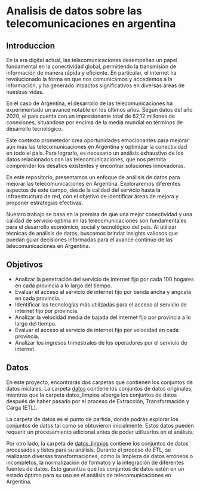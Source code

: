 # Analisis de datos sobre las telecomunicaciones en argentina

## Introduccion
En la era digital actual, las telecomunicaciones desempeñan un papel fundamental en la conectividad global, permitiendo la transmisión de información de manera rápida y eficiente. En particular, el internet ha revolucionado la forma en que nos comunicamos y accedemos a la información, y ha generado impactos significativos en diversas áreas de nuestras vidas.

En el caso de Argentina, el desarrollo de las telecomunicaciones ha experimentado un avance notable en los últimos años. Según datos del año 2020, el país cuenta con un impresionante total de 62,12 millones de conexiones, situándose por encima de la media mundial en términos de desarrollo tecnológico.

Este contexto prometedor crea oportunidades emocionantes para mejorar aún más las telecomunicaciones en Argentina y optimizar la conectividad en todo el país. Para lograrlo, es necesario un análisis exhaustivo de los datos relacionados con las telecomunicaciones, que nos permita comprender los desafíos existentes y encontrar soluciones innovadoras.

En este repositorio, presentamos un enfoque de análisis de datos para mejorar las telecomunicaciones en Argentina. Exploraremos diferentes aspectos de este campo, desde la calidad del servicio hasta la infraestructura de red, con el objetivo de identificar áreas de mejora y proponer estrategias efectivas.

Nuestro trabajo se basa en la premisa de que una mejor conectividad y una calidad de servicio óptima en las telecomunicaciones son fundamentales para el desarrollo económico, social y tecnológico del país. Al utilizar técnicas de análisis de datos, buscamos brindar insights valiosos que puedan guiar decisiones informadas para el avance continuo de las telecomunicaciones en Argentina.

## Objetivos
- Analizar la penetración del servicio de internet fijo por cada 100 hogares en cada provincia a lo largo del tiempo.
- Evaluar el acceso al servicio de internet fijo por banda ancha y angosta en cada provincia.
-  Identificar las tecnologías más utilizadas para el acceso al servicio de internet fijo por provincia.
- Analizar la velocidad media de bajada del internet fijo por provincia a lo largo del tiempo.
- Evaluar el acceso al servicio de internet fijo por velocidad en cada provincia.
- Analizar los ingresos trimestrales de los operadores por el servicio de internet.

## Datos
En este proyecto, encontrarás dos carpetas que contienen los conjuntos de datos iniciales. La carpeta [datos](https://github.com/mwmartinez/Analisis_Internet/tree/main/datos) contiene los conjuntos de datos originales, mientras que la carpeta datos_limpios alberga los conjuntos de datos después de haber pasado por el proceso de Extracción, Transformación y Carga (ETL).

La carpeta de datos es el punto de partida, donde podrás explorar los conjuntos de datos tal como se obtuvieron inicialmente. Estos datos pueden requerir un procesamiento adicional antes de poder utilizarlos en el análisis.

Por otro lado, la carpeta de [datos_limpios](https://github.com/mwmartinez/Analisis_Internet/tree/main/datos_limpios) contiene los conjuntos de datos procesados y listos para su análisis. Durante el proceso de ETL, se realizaron diversas transformaciones, como la limpieza de datos erróneos o incompletos, la normalización de formatos y la integración de diferentes fuentes de datos. Esto garantiza que los conjuntos de datos estén en un estado óptimo para su uso en el análisis de telecomunicaciones en Argentina.